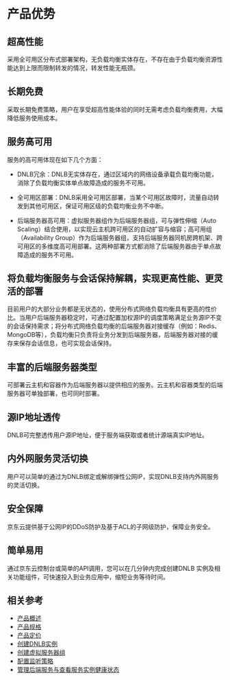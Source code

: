 # 产品优势

## 超高性能
采用全可用区分布式部署架构，无负载均衡实体存在，不存在由于负载均衡资源性能达到上限而限制转发的情况，转发性能无瓶颈。
## 长期免费
采取长期免费策略，用户在享受超高性能体验的同时无需考虑负载均衡费用，大幅降低服务使用成本。
## 服务高可用
服务的高可用体现在如下几个方面：

* DNLB冗余：DNLB无实体存在，通过区域内的网络设备承载负载均衡功能，消除了负载均衡实体单点故障造成的服务不可用。

* 全可用区部署：DNLB采用全可用区部署，当某个可用区故障时，流量自动转发到其他可用区，保证可用区级的负载均衡业务不中断。

* 后端服务器高可用：虚拟服务器组作为后端服务器组，可与弹性伸缩（Auto Scaling）结合使用，以实现云主机跨可用区的自动扩容与缩容；高可用组（Availability Group）作为后端服务器组，支持后端服务器同机房跨机架、跨可用区的多维度高可用部署。这两种部署方式都消除了后端服务器由于单点故障造成的服务不可用。
 
## 将负载均衡服务与会话保持解耦，实现更高性能、更灵活的部署
目前用户的大部分业务都是无状态的，使用分布式网络负载均衡具有更高的性价比。当用户后端服务器稳定时，可通过配置加权源IP的调度策略满足业务源IP不变的会话保持需求；将分布式网络负载均衡的后端服务器对接缓存（例如：Redis、MongoDB等），负载均衡只负责将业务分发到后端服务器，后端服务器对接的缓存来保存会话信息，也可实现会话保持。
## 丰富的后端服务器类型
可部署云主机和容器作为后端服务器以提供相应的服务。云主机和容器类型的后端服务器可单独部署，也可同时部署。
## 源IP地址透传
DNLB可完整透传用户源IP地址，便于服务端获取或者统计源端真实IP地址。
## 内外网服务灵活切换
用户可以简单的通过为DNLB绑定或解绑弹性公网IP，实现DNLB支持内外网服务的灵活切换。
## 安全保障
京东云提供基于公网IP的DDoS防护及基于ACL的子网级防护，保障业务安全。
## 简单易用
通过京东云控制台或简单的API调用，您可以在几分钟内完成创建DNLB 实例及相关功能组件，可快速投入到业务应用中，缩短业务等待时间。
## 相关参考

- [产品概述](../Introduction/Product-Overview.md)
- [产品规格](../Introduction/Specifications.md)
- [产品定价](../Pricing/Billing-Overview.md)
- [创建DNLB实例](../Operation-Guide/Create-DNLB-Instance.md)
- [创建虚拟服务器组](../Operation-Guide/TargetGroup-Management.md)
- [配置监听策略](../Operation-Guide/Listener-Management.md)
- [管理后端服务与查看服务实例健康状态](../Operation-Guide/Backend-Management.md)
